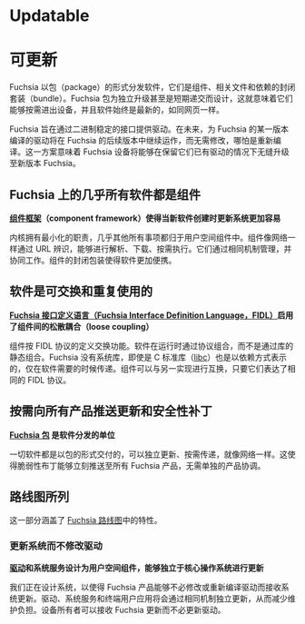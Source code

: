 # Updatable
# 可更新

<!-- 
Fuchsia distributes software in packages,
which are hermetically sealed bundles of components, related files, and dependencies.
Fuchsia packages are designed to be updated independently or even delivered ephemerally,
which means they can come and go from the device as needed and the software is always up to date,
like a web page.
 -->
Fuchsia 以包（package）的形式分发软件，它们是组件、相关文件和依赖的封闭套装（bundle）。Fuchsia 包为独立升级甚至是短期递交而设计，这就意味着它们能够按需进出设备，并且软件始终是最新的，如同网页一样。

<!-- 
Fuchsia aims to provide drivers with a binary-stable interface.
In the future,
drivers compiled for one version of Fuchsia will continue to work
in future versions of Fuchsia without needing to be modified or even recompiled.
This approach means that Fuchsia devices will be able
to update to newer versions of Fuchsia seamlessly while keeping their existing drivers.
 -->
Fuchsia 旨在通过二进制稳定的接口提供驱动。在未来，为 Fuchsia 的某一版本编译的驱动将在 Fuchsia 的后续版本中继续运作，而无需修改，哪怕是重新编译。这一方案意味着 Fuchsia 设备将能够在保留它们已有驱动的情况下无缝升级至新版本 Fuchsia。

<!-- 
## Almost all software on Fuchsia is a component
 -->
## Fuchsia 上的几乎所有软件都是组件

<!-- 
**[The component framework](/docs/concepts/components/v2/introduction.md)
makes it easier to update the system as new software is created**

The kernel has a minimal set of responsibilities,
nearly everything else is in a user space component.
Components are identified by URLs and
can be resolved, downloaded, and executed on demand like the web.
They are governed by the same mechanisms and they all work together.
Hermetic packaging of components leads to more portable software.
 -->
**[组件框架](/concepts/components/v2/introduction.md)（component framework）使得当新软件创建时更新系统更加容易**

内核拥有最小化的职责，几乎其他所有事项都归于用户空间组件中。组件像网络一样通过 URL 辨识，能够进行解析、下载、按需执行。它们通过相同机制管理，并协同工作。组件的封闭包装使得软件更加便携。

<!-- 
## Software is interchangeable and reusable
 -->
## 软件是可交换和重复使用的

<!-- 
**[Fuchsia Interface Definition Language (FIDL)](/docs/concepts/fidl/overview.md)
enables loose coupling between components**

Components exchange capabilities as defined by FIDL protocols.
Software is composed at runtime through protocols
rather than through static composition of libraries.
Fuchsia has no system libraries.
Even the C standard library [(libc)](/docs/concepts/system/libc.md)
is expressed as a dependency,
delivered only when software needs it.
Components can be swapped with another implementation
as long they express the same FIDL protocol.
 -->
**[Fuchsia 接口定义语言（Fuchsia Interface Definition Language，FIDL）](/concepts/fidl/overview.md)启用了组件间的松散耦合（loose coupling）**

组件按 FIDL 协议的定义交换功能。软件在运行时通过协议组合，而不是通过库的静态组合。Fuchsia 没有系统库，即使是 C 标准库（[libc](/concepts/system/libc.md)）也是以依赖方式表示的，仅在软件需要的时候传递。组件可以与另一实现进行互换，只要它们表达了相同的 FIDL 协议。

<!-- 
## Push updates and security patches to all products on demand
 -->
## 按需向所有产品推送更新和安全性补丁

<!-- 
**[Fuchsia packages](/docs/concepts/packages/package.md)
are the units of software distribution**

All software is delivered in packages that
can be updated independently and delivered on demand, like the web.
This enables a vulnerability patch to be pushed to all Fuchsia products at once
without the need for individual product coordination.
 -->
**[Fuchsia 包](/concepts/packages/package.md) 是软件分发的单位**

一切软件都是以包的形式交付的，可以独立更新、按需传递，就像网络一样。这使得脆弱性布丁能够立刻推送至所有 Fuchsia 产品，无需单独的产品协调。

<!-- 
## On the roadmap
 -->
## 路线图所列

<!-- 
This section covers features on
[Fuchsia's roadmap](/docs/contribute/roadmap/index.md).
 -->
这一部分涵盖了 [Fuchsia 路线图](/contribute/roadmap/index.md)中的特性。

<!-- 
### Update the system without modifying the driver
 -->
### 更新系统而不修改驱动

<!-- 
**[Drivers](/docs/concepts/drivers/getting_started.md)
and system services are designed as user space components that
can be updated independently of the core OS**

We are designing the system so that Fuchsia products can receive system updates
without having to modify or recompile drivers.
Drivers, system services, and end-user applications would be updated
independently through the same mechanism, reducing the maintenance burden.
Device owners could receive Fuchsia updates without having to update
their drivers.
 -->
**[驱动](/concepts/drivers/getting_started.md)和系统服务设计为用户空间组件，能够独立于核心操作系统进行更新**

我们正在设计系统，以使得 Fuchsia 产品能够不必修改或重新编译驱动而接收系统更新。驱动、系统服务和终端用户应用将会通过相同机制独立更新，从而减少维护负担。设备所有者可以接收 Fuchsia 更新而不必更新驱动。

